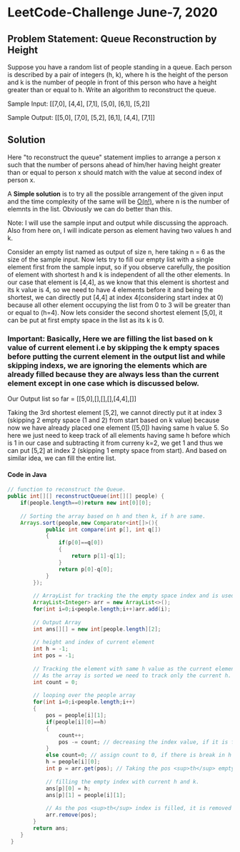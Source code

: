 # LeetCode-Challenge June-7, 2020
## Problem Statement: Queue Reconstruction by Height
Suppose you have a random list of people standing in a queue. Each person is described by a pair of integers (h, k), where h is the height of the person and k is the number of people in front of this person who have a height greater than or equal to h. Write an algorithm to reconstruct the queue.

Sample Input:
[[7,0], [4,4], [7,1], [5,0], [6,1], [5,2]]

Sample Output:
[[5,0], [7,0], [5,2], [6,1], [4,4], [7,1]]

## Solution
Here "to reconstruct the queue" statement implies to arrange a person x such that the number of persons ahead of him/her having height greater than or equal to person x should match with the value at second index of person x.

A <b>Simple solution</b> is to try all the possible arrangement of the given input and the time complexity of the same will be [O(n!)](https://en.wikipedia.org/wiki/Time_complexity#Factorial_time), where n is the number of elemnts in the list. Obviously we can do better than this. 

Note: I will use the sample input and output while discussing the approach. Also from here on, I will indicate person as element having two values h and k.

Consider an empty list named as output of size n, here taking n = 6 as the size of the sample input. Now lets try to fill our empty list with a single element first from the sample input, so if you observe carefully, the position of element with shortest h and k is independent of all the other elements. In our case that element is [4,4], as we know that this element is shortest and its k value is 4, so we need to have 4 elements before it and being the shortest, we can directly put [4,4] at index 4(considering start index at 0) because all other element occupying the list from 0 to 3 will be greater than or equal to (h=4). Now lets consider the second shortest element [5,0], it can be put at first empty space in the list as its k is 0. 

### Important: Basically, Here we are filling the list based on k value of current element i.e by skipping the k empty spaces before putting the current element in the output list and while skipping indexs, we are ignoring the elements which are already filled because they are always less than the current element except in one case which is discussed below.

Our Output list so far = [[5,0],[],[],[],[4,4],[]]

Taking the 3rd shortest element [5,2], we cannot directly put it at index 3 (skipping 2 empty space (1 and 2) from start based on k value) because now we have already placed one element ([5,0]) having same h value 5. So here we just need to keep track of all elements having same h before which is 1 in our case and subtracting it from curreny k=2, we get 1 and thus we can put [5,2] at index 2 (skipping 1 empty space from start). And based on similar idea, we can fill the entire list.

#### Code in Java
```java
// function to reconstruct the Queue.
public int[][] reconstructQueue(int[][] people) {
    if(people.length==0)return new int[0][0];
    
    // Sorting the array based on h and then k, if h are same.
    Arrays.sort(people,new Comparator<int[]>(){
            public int compare(int p[], int q[])
            {
                if(p[0]==q[0])
                {
                    return p[1]-q[1];
                }
                return p[0]-q[0];
            }
        });
        
        // ArrayList for tracking the the empty space index and is used to jump at ith empty space.
        ArrayList<Integer> arr = new ArrayList<>();
        for(int i=0;i<people.length;i++)arr.add(i);
        
        // Output Array
        int ans[][] = new int[people.length][2];
        
        // height and index of current element
        int h = -1;
        int pos = -1;
        
        // Tracking the element with same h value as the current element.
        // As the array is sorted we need to track only the current h.
        int count = 0;
        
        // looping over the people array
        for(int i=0;i<people.length;i++)
        {
            pos = people[i][1];
            if(people[i][0]==h)
            {
                count++; 
                pos -= count; // decreasing the index value, if it is found before.
            }
            else count=0; // assign count to 0, if there is break in h value from previous ones. 
            h = people[i][0];
            int p = arr.get(pos); // Taking the pos <sup>th</sup> empty index. 
            
            // filling the empty index with current h and k.
            ans[p][0] = h;
            ans[p][1] = people[i][1];
            
            // As the pos <sup>th</sup> index is filled, it is removed from the ArrayList.
            arr.remove(pos);
        }
        return ans;
    }
 }
```
